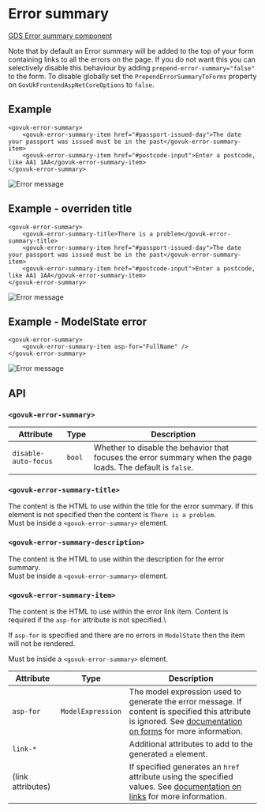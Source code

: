 # Error summary

[GDS Error summary component](https://design-system.service.gov.uk/components/error-summary/)

Note that by default an Error summary will be added to the top of your form containing links to all the errors on the page.
If you do not want this you can selectively disable this behaviour by adding `prepend-error-summary="false"` to the form.
To disable globally set the `PrependErrorSummaryToForms` property on `GovUkFrontendAspNetCoreOptions` to `false`.

## Example

```razor
<govuk-error-summary>
    <govuk-error-summary-item href="#passport-issued-day">The date your passport was issued must be in the past</govuk-error-summary-item>
    <govuk-error-summary-item href="#postcode-input">Enter a postcode, like AA1 1AA</govuk-error-summary-item>
</govuk-error-summary>
```

![Error message](../images/error-summary.png)

## Example - overriden title

```razor
<govuk-error-summary>
    <govuk-error-summary-title>There is a problem</govuk-error-summary-title>
    <govuk-error-summary-item href="#passport-issued-day">The date your passport was issued must be in the past</govuk-error-summary-item>
    <govuk-error-summary-item href="#postcode-input">Enter a postcode, like AA1 1AA</govuk-error-summary-item>
</govuk-error-summary>
```

![Error message](../images/error-summary-with-title.png)

## Example - ModelState error

```razor
<govuk-error-summary>
    <govuk-error-summary-item asp-for="FullName" />
</govuk-error-summary>
```

![Error message](../images/error-summary-with-modelstate-error.png)

## API

### `<govuk-error-summary>`

| Attribute | Type | Description |
| --- | --- | --- |
| `disable-auto-focus` | `bool` | Whether to disable the behavior that focuses the error summary when the page loads. The default is `false`. |

### `<govuk-error-summary-title>`

The content is the HTML to use within the title for the error summary. If this element is not specified then the content is `There is a problem`.\
Must be inside a `<govuk-error-summary>` element.

### `<govuk-error-summary-description>`

The content is the HTML to use within the description for the error summary.\
Must be inside a `<govuk-error-summary>` element.

### `<govuk-error-summary-item>`

The content is the HTML to use within the error link item. Content is required if the `asp-for` attribute is not specified.\

If `asp-for` is specified and there are no errors in `ModelState` then the item will not be rendered.

Must be inside a `<govuk-error-summary>` element.

| Attribute | Type | Description |
| --- | --- | --- |
| `asp-for` | `ModelExpression` | The model expression used to generate the error message. If content is specified this attribute is ignored. See [documentation on forms](../forms.md) for more information. |
| `link-*` | | Additional attributes to add to the generated `a` element. |
| (link attributes) | | If specified generates an `href` attribute using the specified values. See [documentation on links](../links.md) for more information. |
